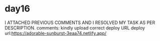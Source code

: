 # day16
I ATTACHED PREVIOUS COMMENTS AND I RESOLVED MY TASK AS PER DESCRIPTION.
comments: kindly upload correct deploy URL
deploy url:https://adorable-sunburst-3eaa74.netlify.app/
